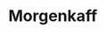 # Morgenkaff

<!---
Morgenkaff/Morgenkaff is a ✨ special ✨ repository because its `README.md` (this file) appears on your GitHub profile.
You can click the Preview link to take a look at your changes.
--->
